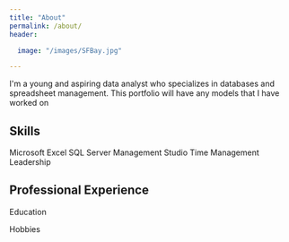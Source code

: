 ```yaml
---
title: "About"
permalink: /about/
header:

  image: "/images/SFBay.jpg"

---
```

I'm a young and aspiring data analyst who specializes in databases and spreadsheet management.
This portfolio will have any models that I have worked on




Skills
-
Microsoft Excel     SQL Server Management Studio
Time Management     Leadership




Professional Experience
-




Education





Hobbies

